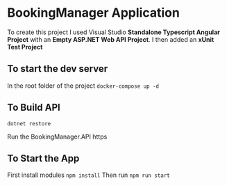 # BookingManager Application

To create this project I used Visual Studio **Standalone Typescript Angular Project** with an **Empty ASP.NET Web API Project**. I then added an **xUnit Test Project**

## To start the dev server
In the root folder of the project
`docker-compose up -d`

## To Build API

`dotnet restore`

Run the BookingManager.API https

## To Start the App
First install modules
`npm install`
Then run
`npm run start`
